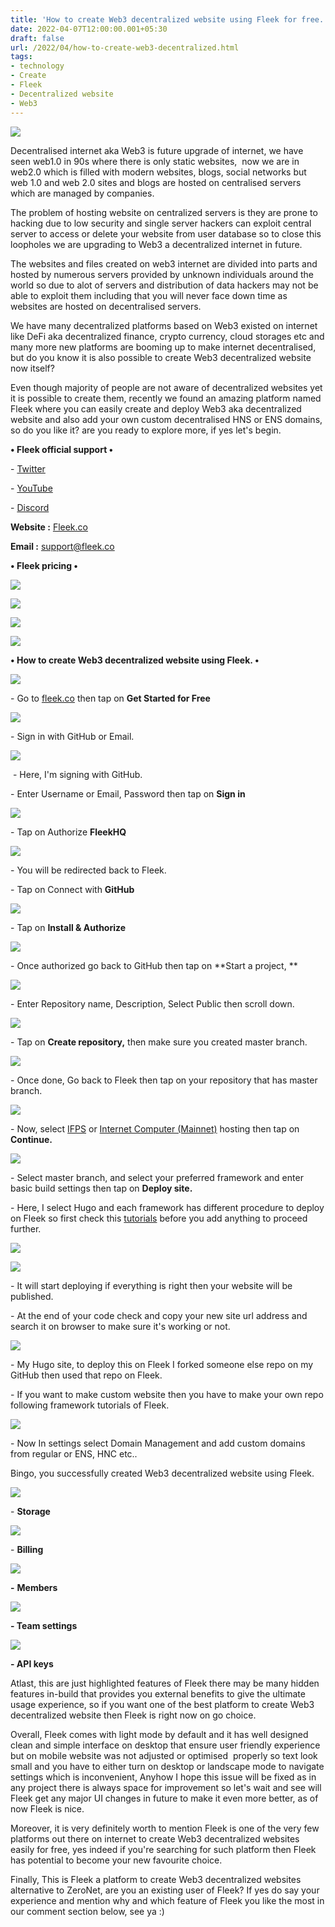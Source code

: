 ```yaml
---
title: 'How to create Web3 decentralized website using Fleek for free.'
date: 2022-04-07T12:00:00.001+05:30
draft: false
url: /2022/04/how-to-create-web3-decentralized.html
tags: 
- technology
- Create
- Fleek
- Decentralized website
- Web3
---
```


 [![](https://lh3.googleusercontent.com/-aNXWoQ3eC5U/Yk84ZKWg5hI/AAAAAAAAKEs/seDAm68iR_kT22BS-iGNBb1LRPEI_fuSQCNcBGAsYHQ/s1600/1649358945092432-0.png)](https://lh3.googleusercontent.com/-aNXWoQ3eC5U/Yk84ZKWg5hI/AAAAAAAAKEs/seDAm68iR_kT22BS-iGNBb1LRPEI_fuSQCNcBGAsYHQ/s1600/1649358945092432-0.png) 

  

  

  

  

Decentralised internet aka Web3 is future upgrade of internet, we have seen web1.0 in 90s where there is only static websites,  now we are in web2.0 which is filled with modern websites, blogs, social networks but web 1.0 and web 2.0 sites and blogs are hosted on centralised servers which are managed by companies.

  

The problem of hosting website on centralized servers is they are prone to hacking due to low security and single server hackers can exploit central server to access or delete your website from user database so to close this loopholes we are upgrading to Web3 a decentralized internet in future.

  

The websites and files created on web3 internet are divided into parts and hosted by numerous servers provided by unknown individuals around the world so due to alot of servers and distribution of data hackers may not be able to exploit them including that you will never face down time as websites are hosted on decentralised servers.  

  

We have many decentralized platforms based on Web3 existed on internet like DeFi aka decentralized finance, crypto currency, cloud storages etc and many more new platforms are booming up to make internet decentralised, but do you know it is also possible to create Web3 decentralized website now itself? 

  

Even though majority of people are not aware of decentralized websites yet it is possible to create them, recently we found an amazing platform named Fleek where you can easily create and deploy Web3 aka decentralized website and also add your own custom decentralised HNS or ENS domains, so do you like it? are you ready to explore more, if yes let's begin.

  

**• Fleek official support •**

\- [Twitter](https://twitter.com/fleekhq)

\- [YouTube](https://www.youtube.com/channel/UCBzlwYM0JjZpjDZ52-SLUmw)

\- [Discord](https://discord.com/invite/yVEcEzmrgm)

  

**Website :** [Fleek.co](http://Fleek.co)

**Email :** [support@fleek.co](http://support@fleek.co)

**• Fleek pricing •**

 **[![](https://lh3.googleusercontent.com/-cOs0QdYrpUg/Yk84YGjKWwI/AAAAAAAAKEo/cMyu6r6Q-esq0nyi6IVl85q2AjXo-fkWQCNcBGAsYHQ/s1600/1649358941226772-1.png)](https://lh3.googleusercontent.com/-cOs0QdYrpUg/Yk84YGjKWwI/AAAAAAAAKEo/cMyu6r6Q-esq0nyi6IVl85q2AjXo-fkWQCNcBGAsYHQ/s1600/1649358941226772-1.png)** 

 [![](https://lh3.googleusercontent.com/-tEyCFnFQjKg/Yk84XP2vKkI/AAAAAAAAKEk/FOb7V9OH1Eceip2jec5_jChHX_-E-h2IwCNcBGAsYHQ/s1600/1649358936696837-2.png)](https://lh3.googleusercontent.com/-tEyCFnFQjKg/Yk84XP2vKkI/AAAAAAAAKEk/FOb7V9OH1Eceip2jec5_jChHX_-E-h2IwCNcBGAsYHQ/s1600/1649358936696837-2.png) 

  

 **[![](https://lh3.googleusercontent.com/-itwe1FsVVpA/Yk84WN7Q3dI/AAAAAAAAKEg/z0X3Cs4X5dEwSsGCCWEapi4AsyMHUDgCACNcBGAsYHQ/s1600/1649358932334671-3.png)](https://lh3.googleusercontent.com/-itwe1FsVVpA/Yk84WN7Q3dI/AAAAAAAAKEg/z0X3Cs4X5dEwSsGCCWEapi4AsyMHUDgCACNcBGAsYHQ/s1600/1649358932334671-3.png)** 

 **[![](https://lh3.googleusercontent.com/-n3-cKV3TOxc/Yk84Uxu4shI/AAAAAAAAKEc/XezC7b62yxoUNq0XLKengrjENo8jHR-7ACNcBGAsYHQ/s1600/1649358928125113-4.png)](https://lh3.googleusercontent.com/-n3-cKV3TOxc/Yk84Uxu4shI/AAAAAAAAKEc/XezC7b62yxoUNq0XLKengrjENo8jHR-7ACNcBGAsYHQ/s1600/1649358928125113-4.png)** 

**• How to create Web3 decentralized website using Fleek. •**

 [![](https://lh3.googleusercontent.com/-XaadbVe4hvg/Yk84TwTr_NI/AAAAAAAAKEY/tbDKks9qpSkYhwmWtS-XWWY-VlN5zJowwCNcBGAsYHQ/s1600/1649358923739184-5.png)](https://lh3.googleusercontent.com/-XaadbVe4hvg/Yk84TwTr_NI/AAAAAAAAKEY/tbDKks9qpSkYhwmWtS-XWWY-VlN5zJowwCNcBGAsYHQ/s1600/1649358923739184-5.png) 

  

\- Go to [fleek.co](http://fleek.co) then tap on **Get Started for Free**

 **[![](https://lh3.googleusercontent.com/-Fl1fRDQGkts/Yk84S5KK4WI/AAAAAAAAKEU/zU--1GQBVfI9TdfPnZeIyzJqAbfPxcn9QCNcBGAsYHQ/s1600/1649358920116175-6.png)](https://lh3.googleusercontent.com/-Fl1fRDQGkts/Yk84S5KK4WI/AAAAAAAAKEU/zU--1GQBVfI9TdfPnZeIyzJqAbfPxcn9QCNcBGAsYHQ/s1600/1649358920116175-6.png)** 

\- Sign in with GitHub or Email.

  

 [![](https://lh3.googleusercontent.com/-3LZ7bu5VH5U/Yk84Ry2pI5I/AAAAAAAAKEQ/oulsSmTe2Rc9jmlFQqjQ8IjYIE4_9-uBwCNcBGAsYHQ/s1600/1649358915832618-7.png)](https://lh3.googleusercontent.com/-3LZ7bu5VH5U/Yk84Ry2pI5I/AAAAAAAAKEQ/oulsSmTe2Rc9jmlFQqjQ8IjYIE4_9-uBwCNcBGAsYHQ/s1600/1649358915832618-7.png) 

  

 - Here, I'm signing with GitHub.

  

\- Enter Username or Email, Password then tap on **Sign in**

 **[![](https://lh3.googleusercontent.com/-rW7pvpN4tkI/Yk84Q7tirOI/AAAAAAAAKEM/iYIFViuCvVArYU9KdMNXOPON0V462NfFACNcBGAsYHQ/s1600/1649358911522785-8.png)](https://lh3.googleusercontent.com/-rW7pvpN4tkI/Yk84Q7tirOI/AAAAAAAAKEM/iYIFViuCvVArYU9KdMNXOPON0V462NfFACNcBGAsYHQ/s1600/1649358911522785-8.png)** 

\- Tap on Authorize **FleekHQ**

 **[![](https://lh3.googleusercontent.com/-02bCE5Lu5Wo/Yk84P3H4VhI/AAAAAAAAKEI/vDXrubENMFMCu-BlxUygusptm_mCx98JwCNcBGAsYHQ/s1600/1649358905909607-9.png)](https://lh3.googleusercontent.com/-02bCE5Lu5Wo/Yk84P3H4VhI/AAAAAAAAKEI/vDXrubENMFMCu-BlxUygusptm_mCx98JwCNcBGAsYHQ/s1600/1649358905909607-9.png)** 

\- You will be redirected back to Fleek.

  

\- Tap on Connect with **GitHub**

 **[![](https://lh3.googleusercontent.com/-Wl0GqK40NKc/Yk84OEQ7pMI/AAAAAAAAKEE/ShSqK4eLbcYzNBFeBCwZnbB8ZxJjAmPbACNcBGAsYHQ/s1600/1649358900301895-10.png)](https://lh3.googleusercontent.com/-Wl0GqK40NKc/Yk84OEQ7pMI/AAAAAAAAKEE/ShSqK4eLbcYzNBFeBCwZnbB8ZxJjAmPbACNcBGAsYHQ/s1600/1649358900301895-10.png)** 

\- Tap on **Install & Authorize**

 **[![](https://lh3.googleusercontent.com/-0a2CTB73fvA/Yk84MzhEU-I/AAAAAAAAKD8/qCSJoiYQ9CsKwVv1qke-ThrH2jWUQTAtgCNcBGAsYHQ/s1600/1649358895820692-11.png)](https://lh3.googleusercontent.com/-0a2CTB73fvA/Yk84MzhEU-I/AAAAAAAAKD8/qCSJoiYQ9CsKwVv1qke-ThrH2jWUQTAtgCNcBGAsYHQ/s1600/1649358895820692-11.png)** 

\- Once authorized go back to GitHub then tap on **Start a project, **

 **[![](https://lh3.googleusercontent.com/-g1Pm79jRWko/Yk84L76nJ0I/AAAAAAAAKD4/n-eWKjlrRPge0sDl_iLBghMBfxPQu4wsACNcBGAsYHQ/s1600/1649358890498394-12.png)](https://lh3.googleusercontent.com/-g1Pm79jRWko/Yk84L76nJ0I/AAAAAAAAKD4/n-eWKjlrRPge0sDl_iLBghMBfxPQu4wsACNcBGAsYHQ/s1600/1649358890498394-12.png)** 

\- Enter Repository name, Description, Select Public then scroll down.

  

 [![](https://lh3.googleusercontent.com/-_T69NMEZAA8/Yk84KYQ9_SI/AAAAAAAAKD0/eniq0uuyd_ofZFVgdywIg_1XKRhQLkp7wCNcBGAsYHQ/s1600/1649358885172037-13.png)](https://lh3.googleusercontent.com/-_T69NMEZAA8/Yk84KYQ9_SI/AAAAAAAAKD0/eniq0uuyd_ofZFVgdywIg_1XKRhQLkp7wCNcBGAsYHQ/s1600/1649358885172037-13.png) 

  

\- Tap on **Create repository,** then make sure you created master branch.

 **[![](https://lh3.googleusercontent.com/-v7XNNZqKeMc/Yk84JPhGNxI/AAAAAAAAKDw/AwdYXk7JPVsqyIns0D5U8vAU1IoR3B4_ACNcBGAsYHQ/s1600/1649358880864042-14.png)](https://lh3.googleusercontent.com/-v7XNNZqKeMc/Yk84JPhGNxI/AAAAAAAAKDw/AwdYXk7JPVsqyIns0D5U8vAU1IoR3B4_ACNcBGAsYHQ/s1600/1649358880864042-14.png)** 

  

\- Once done, Go back to Fleek then tap on your repository that has master branch.

  

 [![](https://lh3.googleusercontent.com/-bQA8ULlbn20/Yk84H74wjzI/AAAAAAAAKDs/M2qMd9f0toA_TDtFzeQWN6QmzwQWXMTaQCNcBGAsYHQ/s1600/1649358875666278-15.png)](https://lh3.googleusercontent.com/-bQA8ULlbn20/Yk84H74wjzI/AAAAAAAAKDs/M2qMd9f0toA_TDtFzeQWN6QmzwQWXMTaQCNcBGAsYHQ/s1600/1649358875666278-15.png) 

  

\- Now, select [IFPS](https://fleek.co/hosting) or [Internet Computer (Mainnet)](https://fleek.co/internet-computer-hosting/) hosting then tap on **Continue.**

 **[![](https://lh3.googleusercontent.com/-Aeidsdp5hxE/Yk84GsHKOXI/AAAAAAAAKDo/ESoQW4c0M54gg62Ds0wd_BuIcu3uKpE7QCNcBGAsYHQ/s1600/1649358870839837-16.png)](https://lh3.googleusercontent.com/-Aeidsdp5hxE/Yk84GsHKOXI/AAAAAAAAKDo/ESoQW4c0M54gg62Ds0wd_BuIcu3uKpE7QCNcBGAsYHQ/s1600/1649358870839837-16.png)** 

\- Select master branch, and select your preferred framework and enter basic build settings then tap on **Deploy site.**

\- Here, I select Hugo and each framework has different procedure to deploy on Fleek so first check this [tutorials](https://docs.fleek.co/hosting/site-deployment/#build-parameters) before you add anything to proceed further.

  

 [![](https://lh3.googleusercontent.com/-S1JPGilkWn8/Yk84FsnTecI/AAAAAAAAKDk/YMO1hatOASsS56IyNVNxTT8f9gUHnTyyQCNcBGAsYHQ/s1600/1649358865574560-17.png)](https://lh3.googleusercontent.com/-S1JPGilkWn8/Yk84FsnTecI/AAAAAAAAKDk/YMO1hatOASsS56IyNVNxTT8f9gUHnTyyQCNcBGAsYHQ/s1600/1649358865574560-17.png) 

  

 [![](https://lh3.googleusercontent.com/-p3DCE4UNJqI/Yk84ELXW--I/AAAAAAAAKDg/5AV7VWJJkEoPwqdD6QJsEsM7fgSJaaEXQCNcBGAsYHQ/s1600/1649358854274645-18.png)](https://lh3.googleusercontent.com/-p3DCE4UNJqI/Yk84ELXW--I/AAAAAAAAKDg/5AV7VWJJkEoPwqdD6QJsEsM7fgSJaaEXQCNcBGAsYHQ/s1600/1649358854274645-18.png) 

  

\- It will start deploying if everything is right then your website will be published.

  

\- At the end of your code check and copy your new site url address and search it on browser to make sure it's working or not.

  

 [![](https://lh3.googleusercontent.com/-sl4MnNCySf8/Yk84BXkBAXI/AAAAAAAAKDc/U__PJD77f2QuL1UzXt1letcCPedBjC7XACNcBGAsYHQ/s1600/1649358849821828-19.png)](https://lh3.googleusercontent.com/-sl4MnNCySf8/Yk84BXkBAXI/AAAAAAAAKDc/U__PJD77f2QuL1UzXt1letcCPedBjC7XACNcBGAsYHQ/s1600/1649358849821828-19.png) 

  

\- My Hugo site, to deploy this on Fleek I forked someone else repo on my GitHub then used that repo on Fleek.

  

\- If you want to make custom website then you have to make your own repo following framework tutorials of Fleek.

  

 [![](https://lh3.googleusercontent.com/-jS7c5MX1PEY/Yk84AArywZI/AAAAAAAAKDY/JMjrPNsksQ4nLid5PxaPthuRNt4ydnP6ACNcBGAsYHQ/s1600/1649358844372527-20.png)](https://lh3.googleusercontent.com/-jS7c5MX1PEY/Yk84AArywZI/AAAAAAAAKDY/JMjrPNsksQ4nLid5PxaPthuRNt4ydnP6ACNcBGAsYHQ/s1600/1649358844372527-20.png) 

  

\- Now In settings select Domain Management and add custom domains from regular or ENS, HNC etc..

  

Bingo, you successfully created Web3 decentralized website using Fleek.

  

 [![](https://lh3.googleusercontent.com/-wnmA8je4KUs/Yk83-8LEWbI/AAAAAAAAKDU/E8v-O3psl30pTd40VWQHUwDzOgKI79hnACNcBGAsYHQ/s1600/1649358840719062-21.png)](https://lh3.googleusercontent.com/-wnmA8je4KUs/Yk83-8LEWbI/AAAAAAAAKDU/E8v-O3psl30pTd40VWQHUwDzOgKI79hnACNcBGAsYHQ/s1600/1649358840719062-21.png) 

  

\- **Storage**

 **[![](https://lh3.googleusercontent.com/-g0z-zqwT5yQ/Yk83-FVeyxI/AAAAAAAAKDQ/Oe2bXEdccHY0Pviv0Pkz-6VBFbDgUqgywCNcBGAsYHQ/s1600/1649358836160434-22.png)](https://lh3.googleusercontent.com/-g0z-zqwT5yQ/Yk83-FVeyxI/AAAAAAAAKDQ/Oe2bXEdccHY0Pviv0Pkz-6VBFbDgUqgywCNcBGAsYHQ/s1600/1649358836160434-22.png)** 

\- **Billing**

  

 [![](https://lh3.googleusercontent.com/-2yA2nuodWHQ/Yk838zd9VPI/AAAAAAAAKDM/06drYlvqgBgSO_FFsugmNmNomaxc2ui9wCNcBGAsYHQ/s1600/1649358832804516-23.png)](https://lh3.googleusercontent.com/-2yA2nuodWHQ/Yk838zd9VPI/AAAAAAAAKDM/06drYlvqgBgSO_FFsugmNmNomaxc2ui9wCNcBGAsYHQ/s1600/1649358832804516-23.png) 

  

**\-** **Members**

 **[![](https://lh3.googleusercontent.com/-mIPVQuh0E6s/Yk8375aXlhI/AAAAAAAAKDI/b5hDR_djBZUlmAGGT910XRNIbW9OOh3uwCNcBGAsYHQ/s1600/1649358828303593-24.png)](https://lh3.googleusercontent.com/-mIPVQuh0E6s/Yk8375aXlhI/AAAAAAAAKDI/b5hDR_djBZUlmAGGT910XRNIbW9OOh3uwCNcBGAsYHQ/s1600/1649358828303593-24.png)** 

**\- Team settings**

 **[![](https://lh3.googleusercontent.com/-WoHDSc4KH4w/Yk836s3wlRI/AAAAAAAAKDE/KAsK4nJlIycEvtVr2PCeFQHXBGzd24s7wCNcBGAsYHQ/s1600/1649358823046548-25.png)](https://lh3.googleusercontent.com/-WoHDSc4KH4w/Yk836s3wlRI/AAAAAAAAKDE/KAsK4nJlIycEvtVr2PCeFQHXBGzd24s7wCNcBGAsYHQ/s1600/1649358823046548-25.png)** 

**\- API keys**

Atlast, this are just highlighted features of Fleek there may be many hidden features in-build that provides you external benefits to give the ultimate usage experience, so if you want one of the best platform to create Web3 decentralized website then Fleek is right now on go choice.

  

Overall, Fleek comes with light mode by default and it has well designed clean and simple interface on desktop that ensure user friendly experience but on mobile website was not adjusted or optimised  properly so text look small and you have to either turn on desktop or landscape mode to navigate settings which is inconvenient, Anyhow I hope this issue will be fixed as in any project there is always space for improvement so let's wait and see will Fleek get any major UI changes in future to make it even more better, as of now Fleek is nice.

  

Moreover, it is very definitely worth to mention Fleek is one of the very few platforms out there on internet to create Web3 decentralized websites easily for free, yes indeed if you're searching for such platform then Fleek has potential to become your new favourite choice.

  

Finally, This is Fleek a platform to create Web3 decentralized websites alternative to ZeroNet, are you an existing user of Fleek? If yes do say your experience and mention why and which feature of Fleek you like the most in our comment section below, see ya :)
